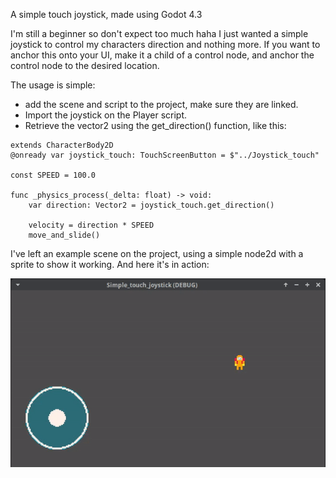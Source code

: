 A simple touch joystick, made using Godot 4.3

I'm still a beginner so don't expect too much haha I just wanted a simple joystick to control my characters direction and nothing more.
If you want to anchor this onto your UI, make it a child of a control node, and anchor the control node to the desired location.

The usage is simple:
- add the scene and script to the project, make sure they are linked.
- Import the joystick on the Player script.
- Retrieve the vector2 using the get_direction() function, like this:

```
extends CharacterBody2D
@onready var joystick_touch: TouchScreenButton = $"../Joystick_touch"

const SPEED = 100.0

func _physics_process(_delta: float) -> void:
	var direction: Vector2 = joystick_touch.get_direction()
	
	velocity = direction * SPEED
	move_and_slide()

```

I've left an example scene on the project, using a simple node2d with a sprite to show it working.
And here it's in action:

![A gif showing how the joystick works, on the left bottom side is the joystick itself and on the right a yellow kinda static character moving according to the direction the joystick is being dragged.](./Demo/demo_touch_joystick.gif)
